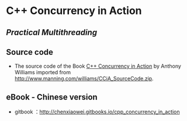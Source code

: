 C++ Concurrency in Action
=========================
*Practical Multithreading*
-------------------------
## Source code

- The source code of the Book [C++ Concurrency in Action](http://www.manning.com/williams/)
by Anthony Williams imported from http://www.manning.com/williams/CCiA_SourceCode.zip.

## eBook - Chinese version

- gitbook ：http://chenxiaowei.gitbooks.io/cpp_concurrency_in_action
